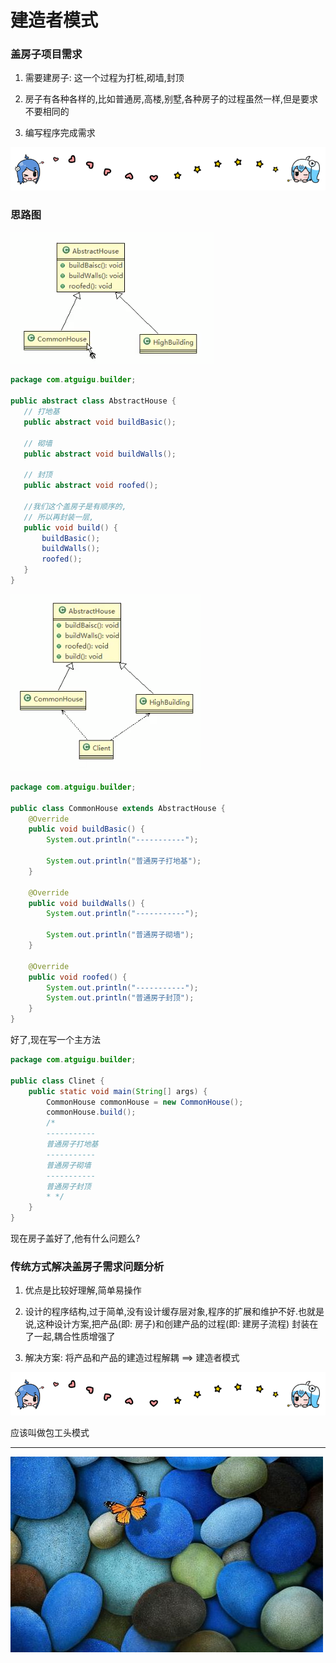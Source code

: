 
 
 
 # 建造者模式
 
 ### 盖房子项目需求
 
 1. 需要建房子: 这一个过程为打桩,砌墙,封顶
 
 2. 房子有各种各样的,比如普通房,高楼,别墅,各种房子的过程虽然一样,但是要求不要相同的
 
 3. 编写程序完成需求
 


 
![](./img/bilibili_line.png)




 ### 思路图
 
 ![](./img/QQ截图20210204154734.png)
 
 ```java
package com.atguigu.builder;

public abstract class AbstractHouse {
    // 打地基
    public abstract void buildBasic();

    // 砌墙
    public abstract void buildWalls();

    // 封顶
    public abstract void roofed();

    //我们这个盖房子是有顺序的,
    // 所以再封装一层,
    public void build() {
        buildBasic();
        buildWalls();
        roofed();
    }
}
```

 ![](./img/QQ截图20210204155042.png)

```java
package com.atguigu.builder;

public class CommonHouse extends AbstractHouse {
    @Override
    public void buildBasic() {
        System.out.println("-----------");

        System.out.println("普通房子打地基");
    }

    @Override
    public void buildWalls() {
        System.out.println("-----------");

        System.out.println("普通房子砌墙");
    }

    @Override
    public void roofed() {
        System.out.println("-----------");
        System.out.println("普通房子封顶");
    }
}
```

好了,现在写一个主方法

```java
package com.atguigu.builder;

public class Clinet {
    public static void main(String[] args) {
        CommonHouse commonHouse = new CommonHouse();
        commonHouse.build();
        /*
        -----------
        普通房子打地基
        -----------
        普通房子砌墙
        -----------
        普通房子封顶
        * */
    }
}

```

现在房子盖好了,他有什么问题么?

### 传统方式解决盖房子需求问题分析

1. 优点是比较好理解,简单易操作

2. 设计的程序结构,过于简单,没有设计缓存层对象,程序的扩展和维护不好.也就是说,这种设计方案,把产品(即: 房子)和创建产品的过程(即: 建房子流程) 封装在了一起,耦合性质增强了

3. 解决方案: 将产品和产品的建造过程解耦 ==> 建造者模式



 
![](./img/bilibili_line.png)





应该叫做包工头模式

---


 ![](./img/mm/meizi51.jpg)    
